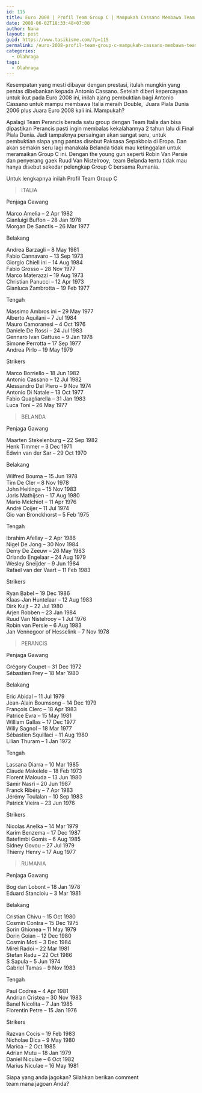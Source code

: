 ```yaml
---
id: 115
title: Euro 2008 | Profil Team Group C | Mampukah Cassano Membawa Team Italia Meraih Double
date: 2008-06-02T18:33:48+07:00
author: Nana
layout: post
guid: https://www.tasikisme.com/?p=115
permalink: /euro-2008-profil-team-group-c-mampukah-cassano-membawa-team-italia-meraih-double/
categories:
  - Olahraga
tags:
  - Olahraga
---
```

Kesempatan yang mesti dibayar dengan prestasi, itulah mungkin yang pentas dibebankan kepada Antonio Cassano. Setelah diberi kepercayaan untuk ikut pada Euro 2008 ini, inilah ajang pembuktian bagi Antonio Cassano untuk mampu membawa Italia meraih Double,  Juara Piala Dunia 2006 plus Juara Euro 2008 kali ini. Mampukah?

Apalagi Team Perancis berada satu group dengan Team Italia dan bisa dipastikan Perancis pasti ingin membalas kekalahannya 2 tahun lalu di Final Piala Dunia. Jadi tampaknya persaingan akan sangat seru, untuk pembuktian siapa yang pantas disebut Raksasa Sepakbola di Eropa. Dan akan semakin seru lagi manakala Belanda tidak mau ketinggalan untuk meramaikan Group C ini. Dengan the young gun seperti Robin Van Persie dan penyerang gaek Ruud Van Nistelrooy,  team Belanda tentu tidak mau hanya disebut sekedar pelengkap Group C bersama Rumania.

Untuk lengkapnya inilah Profil Team Group C

> ITALIA

Penjaga Gawang

Marco Amelia &#8211; 2 Apr 1982  
Gianluigi Buffon &#8211; 28 Jan 1978  
Morgan De Sanctis &#8211; 26 Mar 1977

Belakang

Andrea Barzagli &#8211; 8 May 1981  
Fabio Cannavaro &#8211; 13 Sep 1973  
Giorgio Chiell ini &#8211; 14 Aug 1984  
Fabio Grosso &#8211; 28 Nov 1977  
Marco Materazzi &#8211; 19 Aug 1973  
Christian Panucci &#8211; 12 Apr 1973  
Gianluca Zambrotta &#8211; 19 Feb 1977

Tengah

Massimo Ambros ini &#8211; 29 May 1977  
Alberto Aquilani &#8211; 7 Jul 1984  
Mauro Camoranesi &#8211; 4 Oct 1976  
Daniele De Rossi &#8211; 24 Jul 1983  
Gennaro Ivan Gattuso &#8211; 9 Jan 1978  
Simone Perrotta &#8211; 17 Sep 1977  
Andrea Pirlo &#8211; 19 May 1979

Strikers

Marco Borriello &#8211; 18 Jun 1982  
Antonio Cassano &#8211; 12 Jul 1982  
Alessandro Del Piero &#8211; 9 Nov 1974  
Antonio Di Natale &#8211; 13 Oct 1977  
Fabio Quagliarella &#8211; 31 Jan 1983  
Luca Toni &#8211; 26 May 1977

>BELANDA

Penjaga Gawang

Maarten Stekelenburg &#8211; 22 Sep 1982  
Henk Timmer &#8211; 3 Dec 1971  
Edwin van der Sar &#8211; 29 Oct 1970

Belakang

Wilfred Bouma &#8211; 15 Jun 1978  
Tim De Cler &#8211; 8 Nov 1978  
John Heitinga &#8211; 15 Nov 1983  
Joris Mathijsen &#8211; 17 Aug 1980  
Mario Melchiot &#8211; 11 Apr 1976  
André Ooijer &#8211; 11 Jul 1974  
Gio van Bronckhorst &#8211; 5 Feb 1975

Tengah

Ibrahim Afellay &#8211; 2 Apr 1986  
Nigel De Jong &#8211; 30 Nov 1984  
Demy De Zeeuw &#8211; 26 May 1983  
Orlando Engelaar &#8211; 24 Aug 1979  
Wesley Sneijder &#8211; 9 Jun 1984  
Rafael van der Vaart &#8211; 11 Feb 1983

Strikers

Ryan Babel &#8211; 19 Dec 1986  
Klaas-Jan Huntelaar &#8211; 12 Aug 1983  
Dirk Kuijt &#8211; 22 Jul 1980  
Arjen Robben &#8211; 23 Jan 1984  
Ruud Van Nistelrooy &#8211; 1 Jul 1976  
Robin van Persie &#8211; 6 Aug 1983  
Jan Vennegoor of Hesselink &#8211; 7 Nov 1978

>PERANCIS

Penjaga Gawang

Grégory Coupet &#8211; 31 Dec 1972  
Sébastien Frey &#8211; 18 Mar 1980

Belakang

Eric Abidal &#8211; 11 Jul 1979  
Jean-Alain Boumsong &#8211; 14 Dec 1979  
François Clerc &#8211; 18 Apr 1983  
Patrice Evra &#8211; 15 May 1981  
William Gallas &#8211; 17 Dec 1977  
Willy Sagnol &#8211; 18 Mar 1977  
Sébastien Squillaci &#8211; 11 Aug 1980  
Lilian Thuram &#8211; 1 Jan 1972

Tengah

Lassana Diarra &#8211; 10 Mar 1985  
Claude Makelele &#8211; 18 Feb 1973  
Florent Malouda &#8211; 13 Jun 1980  
Samir Nasri &#8211; 20 Jun 1987  
Franck Ribéry &#8211; 7 Apr 1983  
Jérémy Toulalan &#8211; 10 Sep 1983  
Patrick Vieira &#8211; 23 Jun 1976

Strikers

Nicolas Anelka &#8211; 14 Mar 1979  
Karim Benzema &#8211; 17 Dec 1987  
Batefimbi Gomis &#8211; 6 Aug 1985  
Sidney Govou &#8211; 27 Jul 1979  
Thierry Henry &#8211; 17 Aug 1977

>RUMANIA

Penjaga Gawang

Bog dan Lobont &#8211; 18 Jan 1978  
Eduard Stancioiu &#8211; 3 Mar 1981

Belakang

Cristian Chivu &#8211; 15 Oct 1980  
Cosmin Contra &#8211; 15 Dec 1975  
Sorin Ghionea &#8211; 11 May 1979  
Dorin Goian &#8211; 12 Dec 1980  
Cosmin Moti &#8211; 3 Dec 1984  
Mirel Radoi &#8211; 22 Mar 1981  
Stefan Radu &#8211; 22 Oct 1986  
S Sapula &#8211; 5 Jun 1974  
Gabriel Tamas &#8211; 9 Nov 1983

Tengah

Paul Codrea &#8211; 4 Apr 1981  
Andrian Cristea &#8211; 30 Nov 1983  
Banel Nicolita &#8211; 7 Jan 1985  
Florentin Petre &#8211; 15 Jan 1976

Strikers

Razvan Cocis &#8211; 19 Feb 1983  
Nicholae Dica &#8211; 9 May 1980  
Marica &#8211; 2 Oct 1985  
Adrian Mutu &#8211; 18 Jan 1979  
Daniel Niculae &#8211; 6 Oct 1982  
Marius Niculae &#8211; 16 May 1981

Siapa yang anda jagokan? Silahkan berikan comment  
team mana jagoan Anda?